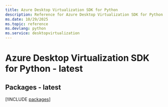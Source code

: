 ```yaml
---
title: Azure Desktop Virtualization SDK for Python
description: Reference for Azure Desktop Virtualization SDK for Python
ms.date: 10/29/2025
ms.topic: reference
ms.devlang: python
ms.service: desktopvirtualization
---
```

# Azure Desktop Virtualization SDK for Python - latest
## Packages - latest
[!INCLUDE [packages](desktop-virtualization-index.md)]